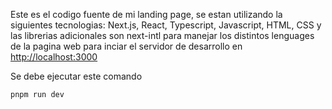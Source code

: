 Este es el codigo fuente de mi landing page, se estan utilizando la siguientes tecnologias:
Next.js, React, Typescript, Javascript, HTML, CSS y  las librerias adicionales son next-intl para manejar los distintos lenguages de la pagina web
para inciar el servidor de desarrollo en [http://localhost:3000](http://localhost:3000)

Se debe ejecutar este comando

```bash
pnpm run dev


